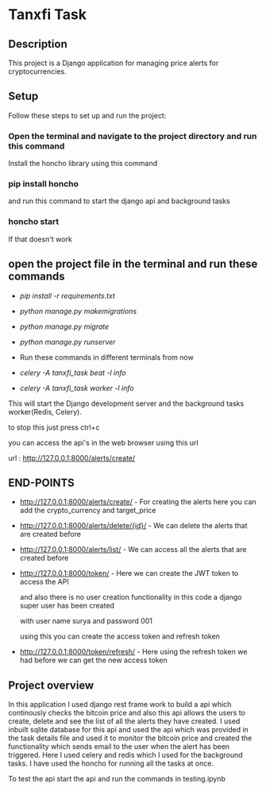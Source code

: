 # Tanxfi Task

## Description
This project is a Django application for managing price alerts for cryptocurrencies.

## Setup
Follow these steps to set up and run the project:

### Open the terminal and navigate to the project directory and run this command

Install the honcho library using this command


### **pip install honcho**


and run this command to start the django api and background tasks

### **honcho start**

If that doesn't work


## open the project file in the terminal and run these commands



- *pip install -r requirements.txt*

- *python manage.py makemigrations*

- *python manage.py migrate*

- *python manage.py runserver*

- Run these commands in different terminals from now

- *celery -A tanxfi_task beat -l info*

- *celery -A tanxfi_task worker -l info*




This will start the Django development server and the background tasks worker(Redis, Celery).

to stop this just press ctrl+c

you can access the api's in the web browser using this url

url : http://127.0.0.1:8000/alerts/create/




## END-POINTS

- http://127.0.0.1:8000/alerts/create/ - For creating the alerts here you can add the crypto_currency and target_price

- http://127.0.0.1:8000/alerts/delete/{id}/ - We can delete the alerts that are created before

- http://127.0.0.1:8000/alerts/list/ - We can access all the alerts that are created before

- http://127.0.0.1:8000/token/ - Here we can create the JWT token to access the API

  and also there is no user creation functionality in this code a django super user has been created 

  with user name surya and password 001

  using this you can create the access token and refresh token

- http://127.0.0.1:8000/token/refresh/ - Here using the refresh token we had before we can get the new access token





## Project overview

In this application I used django rest frame work to build a api which continously checks the bitcoin price and also this api allows the users to create, delete and see the list of all the alerts they have created. I used inbuilt sqlite database for this api and used the api which was provided in the task details file and used it to monitor the bitcoin price and created the functionality which sends email to the user when the alert has been triggered. Here I used celery and redis which I used for the background tasks. I have used the honcho for running all the tasks at once.

To test the api start the api and run the commands in testing.ipynb